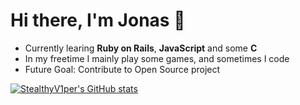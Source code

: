 # Hi there, I'm Jonas 👋

- Currently learing **Ruby on Rails**, **JavaScript** and some **C**
- In my freetime I mainly play some games, and sometimes I code
- Future Goal: Contribute to Open Source project

[![StealthyV1per's GitHub stats](https://github-readme-stats.vercel.app/api?username=stealthyv1per&hide=stars&count_private=true&show_icons=true)](https://github.com/anuraghazra/github-readme-stats)
